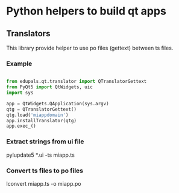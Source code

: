 # Python helpers to build qt apps


## Translators

This library provide helper to use po files (gettext) between ts files.

### Example

```python

from edupals.qt.translator import QTranslatorGettext
from PyQt5 import QtWidgets, uic
import sys

app = QtWidgets.QApplication(sys.argv)
qtg = QTranslatorGettext()
qtg.load('miappdomain')
app.installTranslator(qtg)
app.exec_()

```

### Extract strings from ui file

pylupdate5 *.ui -ts miapp.ts

### Convert ts files to po files

lconvert miapp.ts -o miapp.po


